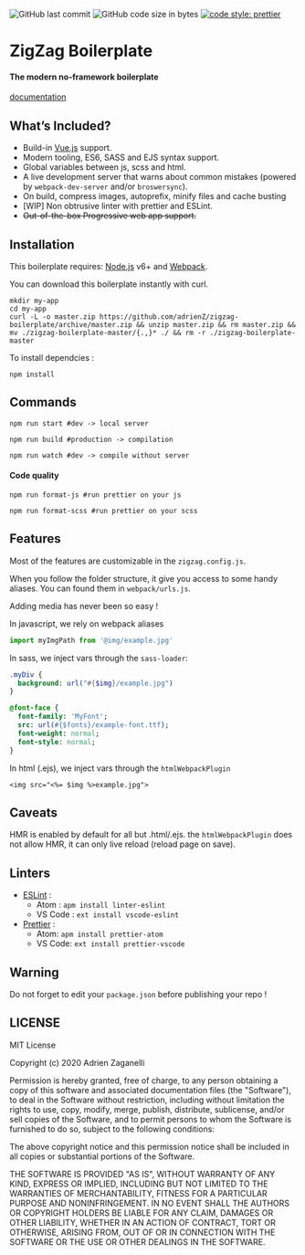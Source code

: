 ![GitHub last commit](https://img.shields.io/github/last-commit/adrienz/zigzag-boilerplate.svg)
![GitHub code size in bytes](https://img.shields.io/github/languages/code-size/adrienz/zigzag-boilerplate.svg)
[![code style: prettier](https://img.shields.io/badge/code_style-prettier-ff69b4.svg?style=flat-square)](https://github.com/prettier/prettier)

# ZigZag Boilerplate

#### The modern no-framework boilerplate

[documentation](doc.md)

## What’s Included?

* Build-in [Vue.js](https://vuejs.org/) support.
* Modern tooling, ES6, SASS and EJS syntax support.
* Global variables between js, scss and html.
* A live development server that warns about common mistakes (powered by `webpack-dev-server` and/or `broswersync`).
* On build, compress images, autoprefix, minify files and cache busting
* [WIP] Non obtrusive linter with prettier and ESLint.
* ~~Out-of-the-box Progressive web app support.~~

## Installation

This boilerplate requires:
[Node.js](https://nodejs.org/) v6+ and [Webpack](https://webpack.js.org/).

You can download this boilerplate instantly with curl.

```
mkdir my-app
cd my-app
curl -L -o master.zip https://github.com/adrienZ/zigzag-boilerplate/archive/master.zip && unzip master.zip && rm master.zip && mv ./zigzag-boilerplate-master/{.,}* ./ && rm -r ./zigzag-boilerplate-master
```

To install dependcies :
```
npm install
```

## Commands

```
npm run start #dev -> local server
```

```
npm run build #production -> compilation
```

```
npm run watch #dev -> compile without server
```

#### Code quality

```
npm run format-js #run prettier on your js
```

```
npm run format-scss #run prettier on your scss
```

## Features

Most of the features are customizable in the `zigzag.config.js`.

When you follow the folder structure, it give you access to some handy aliases.
You can found them in `webpack/urls.js`.

Adding media has never been so easy !

In javascript, we rely on webpack aliases

```javascript
import myImgPath from '@img/example.jpg'
```

In sass, we inject vars through the `sass-loader`:

```sass
.myDiv {
  background: url("#{$img}/example.jpg")
}

@font-face {
  font-family: 'MyFont';
  src: url(#{$fonts}/example-font.ttf);
  font-weight: normal;
  font-style: normal;
}
```

In html (.ejs), we inject vars through the `htmlWebpackPlugin`

```ejs
<img src="<%= $img %>example.jpg">
```

## Caveats

HMR is enabled by default for all but .html/.ejs. the `htmlWebpackPlugin` does not allow HMR, it can only live reload (reload page on save).


## Linters

* [ESLint](https://eslint.org) :
  * Atom : `apm install linter-eslint`
  * VS Code : `ext install vscode-eslint`
* [Prettier](https://prettier.io) :
  * Atom: `apm install prettier-atom`
  * VS Code: `ext install prettier-vscode`

## Warning

Do not forget to edit your `package.json` before publishing your repo !

## LICENSE

MIT License

Copyright (c) 2020 Adrien Zaganelli

Permission is hereby granted, free of charge, to any person obtaining a copy
of this software and associated documentation files (the "Software"), to deal
in the Software without restriction, including without limitation the rights
to use, copy, modify, merge, publish, distribute, sublicense, and/or sell
copies of the Software, and to permit persons to whom the Software is
furnished to do so, subject to the following conditions:

The above copyright notice and this permission notice shall be included in all
copies or substantial portions of the Software.

THE SOFTWARE IS PROVIDED "AS IS", WITHOUT WARRANTY OF ANY KIND, EXPRESS OR
IMPLIED, INCLUDING BUT NOT LIMITED TO THE WARRANTIES OF MERCHANTABILITY,
FITNESS FOR A PARTICULAR PURPOSE AND NONINFRINGEMENT. IN NO EVENT SHALL THE
AUTHORS OR COPYRIGHT HOLDERS BE LIABLE FOR ANY CLAIM, DAMAGES OR OTHER
LIABILITY, WHETHER IN AN ACTION OF CONTRACT, TORT OR OTHERWISE, ARISING FROM,
OUT OF OR IN CONNECTION WITH THE SOFTWARE OR THE USE OR OTHER DEALINGS IN THE
SOFTWARE.